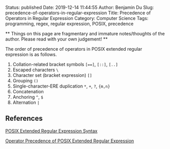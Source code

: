 Status: published
Date: 2019-12-14 11:44:55
Author: Benjamin Du
Slug: precedence-of-operators-in-regular-expression
Title: Precedence of Operators in Regular Expression
Category: Computer Science
Tags: programming, regex, regular expression, POSIX, precedence

**
Things on this page are fragmentary and immature notes/thoughts of the author.
Please read with your own judgement!
**


The order of precedence of operators in POSIX extended regular expression is as follows.

1. Collation-related bracket symbols `[==]`, `[::]`, `[..]`
2. Escaped characters `\`
3. Character set (bracket expression) `[]`
4. Grouping `()`
5. Single-character-ERE duplication `*`, `+`, `?`, `{m,n}`
6. Concatenation
7. Anchoring `^`, `$`
8. Alternation `|`


## References

[POSIX Extended Regular Expression Syntax](https://www.boost.org/doc/libs/1_56_0/libs/regex/doc/html/boost_regex/syntax/basic_extended.html#boost_regex.syntax.basic_extended.operator_precedence)

[Operator Precedence of POSIX Extended Regular Expression](https://www.boost.org/doc/libs/1_56_0/libs/regex/doc/html/boost_regex/syntax/basic_extended.html#boost_regex.syntax.basic_extended.operator_precedence)